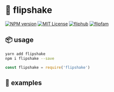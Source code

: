 # 🤝 flipshake

[![NPM version][flipshake-npm-image]][flipshake-npm-url]
[![MIT License][license-image]][license-url]
[![fliphub][gitter-badge]][gitter-url]
[![flipfam][flipfam-image]][flipfam-url]

[flipshake-npm-image]: https://img.shields.io/npm/v/flipshake.svg
[flipshake-npm-url]: https://npmjs.org/package/flipshake
[license-image]: http://img.shields.io/badge/license-MIT-blue.svg?style=flat
[license-url]: https://spdx.org/licenses/MIT
[gitter-badge]: https://img.shields.io/gitter/room/fliphub/pink.svg
[gitter-url]: https://gitter.im/fliphub/Lobby
[flipfam-image]: https://img.shields.io/badge/%F0%9F%8F%97%20%F0%9F%92%A0-flipfam-9659F7.svg
[flipfam-url]: https://www.npmjs.com/package/flipfam

## 📦 usage
```bash
yarn add flipshake
npm i flipshake --save
```

```js
const flipshake = require('flipshake')
```

## 📘 examples
